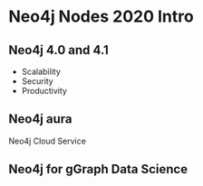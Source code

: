 # Neo4j Nodes 2020 Intro

## Neo4j 4.0 and 4.1
- Scalability
- Security
- Productivity

## Neo4j aura
Neo4j Cloud Service

## Neo4j for gGraph Data Science


